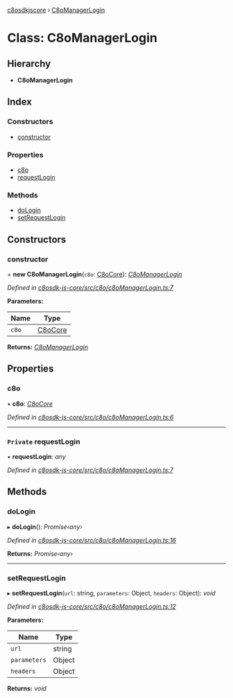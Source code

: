 [c8osdkjscore](../README.md) › [C8oManagerLogin](c8omanagerlogin.md)

# Class: C8oManagerLogin

## Hierarchy

* **C8oManagerLogin**

## Index

### Constructors

* [constructor](c8omanagerlogin.md#constructor)

### Properties

* [c8o](c8omanagerlogin.md#c8o)
* [requestLogin](c8omanagerlogin.md#private-requestlogin)

### Methods

* [doLogin](c8omanagerlogin.md#dologin)
* [setRequestLogin](c8omanagerlogin.md#setrequestlogin)

## Constructors

###  constructor

\+ **new C8oManagerLogin**(`c8o`: [C8oCore](c8ocore.md)): *[C8oManagerLogin](c8omanagerlogin.md)*

*Defined in [c8osdk-js-core/src/c8o/c8oManagerLogin.ts:7](https://github.com/convertigo/c8osdk-angular/blob/3f9e8b7/src/c8o/c8oManagerLogin.ts#L7)*

**Parameters:**

Name | Type |
------ | ------ |
`c8o` | [C8oCore](c8ocore.md) |

**Returns:** *[C8oManagerLogin](c8omanagerlogin.md)*

## Properties

###  c8o

• **c8o**: *[C8oCore](c8ocore.md)*

*Defined in [c8osdk-js-core/src/c8o/c8oManagerLogin.ts:6](https://github.com/convertigo/c8osdk-angular/blob/3f9e8b7/src/c8o/c8oManagerLogin.ts#L6)*

___

### `Private` requestLogin

• **requestLogin**: *any*

*Defined in [c8osdk-js-core/src/c8o/c8oManagerLogin.ts:7](https://github.com/convertigo/c8osdk-angular/blob/3f9e8b7/src/c8o/c8oManagerLogin.ts#L7)*

## Methods

###  doLogin

▸ **doLogin**(): *Promise‹any›*

*Defined in [c8osdk-js-core/src/c8o/c8oManagerLogin.ts:16](https://github.com/convertigo/c8osdk-angular/blob/3f9e8b7/src/c8o/c8oManagerLogin.ts#L16)*

**Returns:** *Promise‹any›*

___

###  setRequestLogin

▸ **setRequestLogin**(`url`: string, `parameters`: Object, `headers`: Object): *void*

*Defined in [c8osdk-js-core/src/c8o/c8oManagerLogin.ts:12](https://github.com/convertigo/c8osdk-angular/blob/3f9e8b7/src/c8o/c8oManagerLogin.ts#L12)*

**Parameters:**

Name | Type |
------ | ------ |
`url` | string |
`parameters` | Object |
`headers` | Object |

**Returns:** *void*
